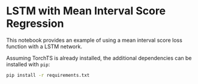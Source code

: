 # LSTM with Mean Interval Score Regression

This notebook provides an example of using a mean interval score loss function with a LSTM network.

Assuming TorchTS is already installed, the additional dependencies can be installed with `pip`:

```bash
pip install -r requirements.txt
```
